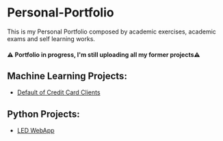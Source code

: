 # Personal-Portfolio
  This is my Personal Portfolio composed by academic exercises, academic exams and self learning works.  
  #### ⚠️ Portfolio in progress, I'm still uploading all my former projects⚠️
## Machine Learning Projects:
- [Default of Credit Card Clients](https://github.com/Teored0/Personal-Portfolio/tree/main/Default%20of%20Credit%20Card%20Clients)

## Python Projects:
- [LED WebApp](https://github.com/Teored0/Personal-Portfolio/tree/main/LED%20WebApp)
